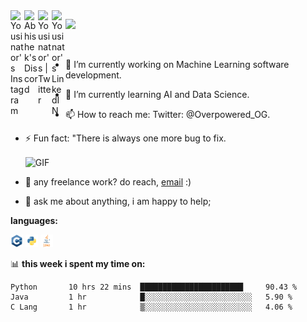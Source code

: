 <a href="https://www.instagram.com/y_musabeh/">
  <img align="left" alt="Yousinator's Instagram" width="22px" src="https://raw.githubusercontent.com/hussainweb/hussainweb/main/icons/instagram.png" />
</a>
<a href="https://discord.gg/XTW52Kt">
  <img align="left" alt="Abhishek's Discord" width="22px" src="https://raw.githubusercontent.com/peterthehan/peterthehan/master/assets/discord.svg" />
</a>
<a href="https://twitter.com/OverpoweredOG_">
  <img align="left" alt="Yousinator's | Twitter" width="22px" src="https://raw.githubusercontent.com/peterthehan/peterthehan/master/assets/twitter.svg" />
</a>
<a href="https://www.linkedin.com/in/yousef-musabeh-381081242/">
  <img align="left" alt="Yousinator's LinkedIN" width="22px" src="https://raw.githubusercontent.com/peterthehan/peterthehan/master/assets/linkedin.svg" />
</a>

![](https://visitor-badge.glitch.me/badge?page_id=abhisheknaiidu.abhisheknaiidu)

<br />

- 🔭 I’m currently working on Machine Learning software development.
- 🌱 I’m currently learning AI and Data Science.
- 📫 How to reach me: Twitter: @Overpowered_OG.
- ⚡ Fun fact: "There is always one more bug to fix.

  <img align="center" alt="GIF" src="https://github.com/abhisheknaiidu/abhisheknaiidu/blob/master/code.gif?raw=true" width="500" height="320" />
  
- 💼 any freelance work? do reach, [email](y.omusabeh@gmail.com) :)
- 💬 ask me about anything, i am happy to help;

**languages:**  

<code><img height="20" src="https://raw.githubusercontent.com/github/explore/80688e429a7d4ef2fca1e82350fe8e3517d3494d/topics/cpp/cpp.png"></code>
<code><img height="20" src="https://raw.githubusercontent.com/github/explore/80688e429a7d4ef2fca1e82350fe8e3517d3494d/topics/python/python.png"></code>
<code><img height="20" src="https://raw.githubusercontent.com/github/explore/80688e429a7d4ef2fca1e82350fe8e3517d3494d/topics/java/java.png"></code>

📊 **this week i spent my time on:**
<!--START_SECTION:waka-->

```text
Python       10 hrs 22 mins  ███████████████████████     90.43 %
Java         1 hr            █░░░░░░░░░░░░░░░░░░░░░░░░   5.90 %
C Lang       1 hr            ▒░░░░░░░░░░░░░░░░░░░░░░░░   4.06 %
```
